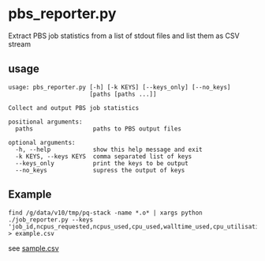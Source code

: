 # pbs_reporter.py

Extract PBS job statistics from a list of stdout files and list them as CSV stream

## usage

```
usage: pbs_reporter.py [-h] [-k KEYS] [--keys_only] [--no_keys]
                       [paths [paths ...]]

Collect and output PBS job statistics

positional arguments:
  paths                 paths to PBS output files

optional arguments:
  -h, --help            show this help message and exit
  -k KEYS, --keys KEYS  comma separated list of keys
  --keys_only           print the keys to be output
  --no_keys             supress the output of keys
```

## Example

```
find /g/data/v10/tmp/pq-stack -name *.o* | xargs python ./job_reporter.py --keys 'job_id,ncpus_requested,ncpus_used,cpu_used,walltime_used,cpu_utilisation,exit_status,cpu_used_secs' > example.csv
``` 

see [sample.csv](./sample.csv)
